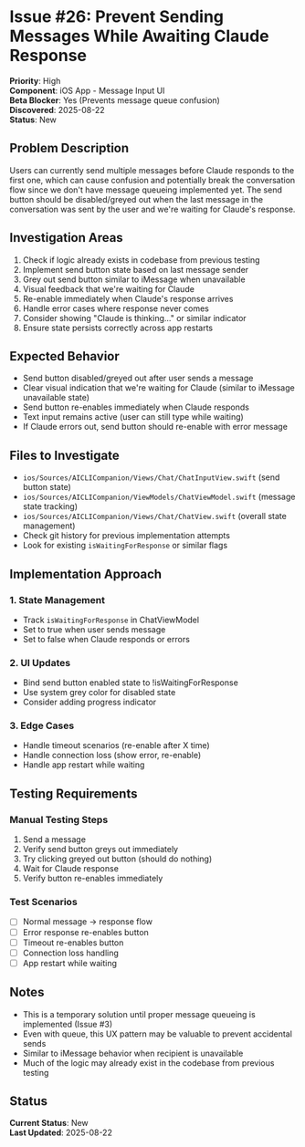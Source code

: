 # Issue #26: Prevent Sending Messages While Awaiting Claude Response

**Priority**: High  
**Component**: iOS App - Message Input UI  
**Beta Blocker**: Yes (Prevents message queue confusion)  
**Discovered**: 2025-08-22  
**Status**: New  

## Problem Description

Users can currently send multiple messages before Claude responds to the first one, which can cause confusion and potentially break the conversation flow since we don't have message queueing implemented yet. The send button should be disabled/greyed out when the last message in the conversation was sent by the user and we're waiting for Claude's response.

## Investigation Areas

1. Check if logic already exists in codebase from previous testing
2. Implement send button state based on last message sender
3. Grey out send button similar to iMessage when unavailable
4. Visual feedback that we're waiting for Claude
5. Re-enable immediately when Claude's response arrives
6. Handle error cases where response never comes
7. Consider showing "Claude is thinking..." or similar indicator
8. Ensure state persists correctly across app restarts

## Expected Behavior

- Send button disabled/greyed out after user sends a message
- Clear visual indication that we're waiting for Claude (similar to iMessage unavailable state)
- Send button re-enables immediately when Claude responds
- Text input remains active (user can still type while waiting)
- If Claude errors out, send button should re-enable with error message

## Files to Investigate

- `ios/Sources/AICLICompanion/Views/Chat/ChatInputView.swift` (send button state)
- `ios/Sources/AICLICompanion/ViewModels/ChatViewModel.swift` (message state tracking)
- `ios/Sources/AICLICompanion/Views/Chat/ChatView.swift` (overall state management)
- Check git history for previous implementation attempts
- Look for existing `isWaitingForResponse` or similar flags

## Implementation Approach

### 1. State Management
- Track `isWaitingForResponse` in ChatViewModel
- Set to true when user sends message
- Set to false when Claude responds or errors

### 2. UI Updates
- Bind send button enabled state to !isWaitingForResponse
- Use system grey color for disabled state
- Consider adding progress indicator

### 3. Edge Cases
- Handle timeout scenarios (re-enable after X time)
- Handle connection loss (show error, re-enable)
- Handle app restart while waiting

## Testing Requirements

### Manual Testing Steps
1. Send a message
2. Verify send button greys out immediately
3. Try clicking greyed out button (should do nothing)
4. Wait for Claude response
5. Verify button re-enables immediately

### Test Scenarios
- [ ] Normal message → response flow
- [ ] Error response re-enables button
- [ ] Timeout re-enables button
- [ ] Connection loss handling
- [ ] App restart while waiting

## Notes

- This is a temporary solution until proper message queueing is implemented (Issue #3)
- Even with queue, this UX pattern may be valuable to prevent accidental sends
- Similar to iMessage behavior when recipient is unavailable
- Much of the logic may already exist in the codebase from previous testing

## Status

**Current Status**: New  
**Last Updated**: 2025-08-22